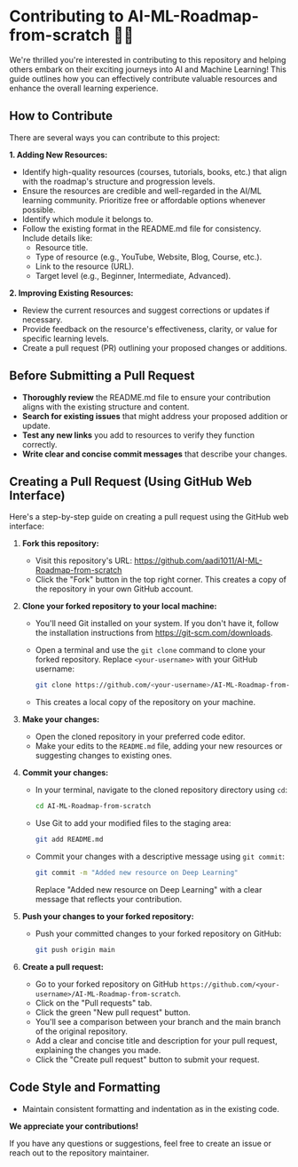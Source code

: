 # Contributing to AI-ML-Roadmap-from-scratch 🤝🏽

We're thrilled you're interested in contributing to this repository and helping others embark on their exciting journeys into AI and Machine Learning! This guide outlines how you can effectively contribute valuable resources and enhance the overall learning experience.

## How to Contribute

There are several ways you can contribute to this project:

**1. Adding New Resources:**

* Identify high-quality resources (courses, tutorials, books, etc.) that align with the roadmap's structure and progression levels.
* Ensure the resources are credible and well-regarded in the AI/ML learning community. Prioritize free or affordable options whenever possible.
* Identify which module it belongs to.
* Follow the existing format in the README.md file for consistency. Include details like:
    * Resource title.
    * Type of resource (e.g., YouTube, Website, Blog, Course, etc.).
    * Link to the resource (URL).
    * Target level (e.g., Beginner, Intermediate, Advanced).

**2. Improving Existing Resources:**

* Review the current resources and suggest corrections or updates if necessary.
* Provide feedback on the resource's effectiveness, clarity, or value for specific learning levels.
* Create a pull request (PR) outlining your proposed changes or additions.


## Before Submitting a Pull Request

* **Thoroughly review** the README.md file to ensure your contribution aligns with the existing structure and content.
* **Search for existing issues** that might address your proposed addition or update.
* **Test any new links** you add to resources to verify they function correctly.
* **Write clear and concise commit messages** that describe your changes.

## Creating a Pull Request (Using GitHub Web Interface)

Here's a step-by-step guide on creating a pull request using the GitHub web interface:

1. **Fork this repository:**

   - Visit this repository's URL: https://github.com/aadi1011/AI-ML-Roadmap-from-scratch
   - Click the "Fork" button in the top right corner. This creates a copy of the repository in your own GitHub account.

2. **Clone your forked repository to your local machine:**

   - You'll need Git installed on your system. If you don't have it, follow the installation instructions from https://git-scm.com/downloads.
   - Open a terminal and use the `git clone` command to clone your forked repository. Replace `<your-username>` with your GitHub username:

     ```bash
     git clone https://github.com/<your-username>/AI-ML-Roadmap-from-scratch.git
     ```

   - This creates a local copy of the repository on your machine.

3. **Make your changes:**

   - Open the cloned repository in your preferred code editor.
   - Make your edits to the `README.md` file, adding your new resources or suggesting changes to existing ones.

4. **Commit your changes:**

   - In your terminal, navigate to the cloned repository directory using `cd`:

     ```bash
     cd AI-ML-Roadmap-from-scratch
     ```

   - Use Git to add your modified files to the staging area:

     ```bash
     git add README.md
     ```

   - Commit your changes with a descriptive message using `git commit`:

     ```bash
     git commit -m "Added new resource on Deep Learning"
     ```

     Replace "Added new resource on Deep Learning" with a clear message that reflects your contribution.

5. **Push your changes to your forked repository:**

   - Push your committed changes to your forked repository on GitHub:

     ```bash
     git push origin main
     ```
     
6. **Create a pull request:**

   - Go to your forked repository on GitHub `https://github.com/<your-username>/AI-ML-Roadmap-from-scratch`.
   - Click on the "Pull requests" tab.
   - Click the green "New pull request" button.
   - You'll see a comparison between your branch and the main branch of the original repository.
   - Add a clear and concise title and description for your pull request, explaining the changes you made.
   - Click the "Create pull request" button to submit your request.

## Code Style and Formatting

* Maintain consistent formatting and indentation as in the existing code.

**We appreciate your contributions!**

If you have any questions or suggestions, feel free to create an issue or reach out to the repository maintainer.

